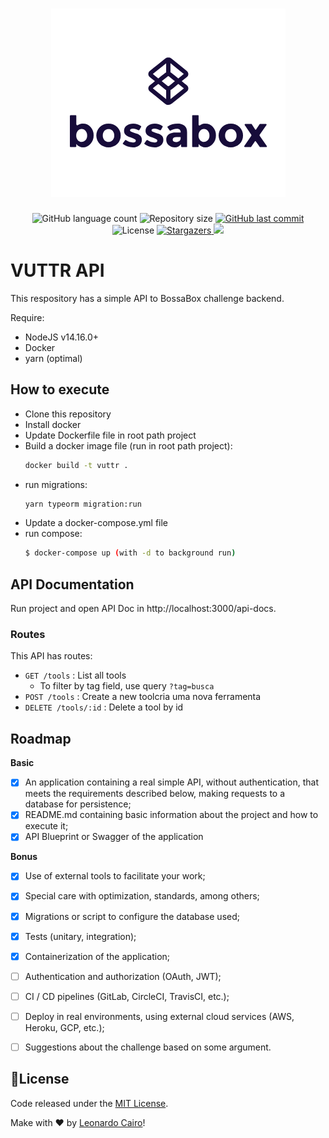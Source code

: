 <h1 align="center">
    <img alt="VUTTR" title="VUTTR" src="./.github/bossabox.png" />
</h1>

<p align="center">
  <img alt="GitHub language count" src="https://img.shields.io/github/languages/count/leocairos/vuttr-backend?color=%2304D361">

  <img alt="Repository size" src="https://img.shields.io/github/repo-size/leocairos/vuttr-backend">

  <a href="https://github.com/leocairos/vuttr-backend/commits/master">
    <img alt="GitHub last commit" src="https://img.shields.io/github/last-commit/leocairos/vuttr-backend">
  </a>

  <img alt="License" src="https://img.shields.io/badge/license-MIT-brightgreen">
   <a href="https://github.com/leocairos/vuttr-backend/stargazers">
    <img alt="Stargazers" src="https://img.shields.io/github/stars/leocairos/vuttr-backend?style=social">
  </a>

  <a href="https://www.linkedin.com/in/leonardo-sampaio-cairo-54a74756/">
    <img src="https://img.shields.io/badge/LinkedIn-blue?style=flat&logo=linkedin&labelColor=blue">
  </a>
</p>

# VUTTR API

This respository has a simple API to BossaBox challenge backend.

Require:
  * NodeJS v14.16.0+
  * Docker
  * yarn (optimal)

## How to execute

* Clone this repository
* Install docker
* Update Dockerfile file in root path project
* Build a docker image file (run in root path project):
  ```bash
  docker build -t vuttr .
  ```
* run migrations:
  ```bash
  yarn typeorm migration:run
  ```
* Update a docker-compose.yml file
* run compose:
  ```bash
  $ docker-compose up (with -d to background run)
  ```

## API Documentation

Run project and open API Doc in http://localhost:3000/api-docs.

### Routes

This API has routes:

* `GET /tools` : List all tools
  * To filter by tag field, use query `?tag=busca`
* `POST /tools` : Create a new toolcria uma nova ferramenta
* `DELETE /tools/:id` : Delete a tool by id


## Roadmap

**Basic**
- [X] An application containing a real simple API, without authentication, that meets the requirements described below, making requests to a database for persistence;
- [X] README.md containing basic information about the project and how to execute it;
- [X] API Blueprint or Swagger of the application

**Bonus**
- [X] Use of external tools to facilitate your work;
- [X] Special care with optimization, standards, among others;
- [X] Migrations or script to configure the database used;
- [X] Tests (unitary, integration);
- [X] Containerization of the application;
- [ ] Authentication and authorization (OAuth, JWT);
- [ ] CI / CD pipelines (GitLab, CircleCI, TravisCI, etc.);
- [ ] Deploy in real environments, using external cloud services (AWS, Heroku, GCP, etc.);
- [ ] Suggestions about the challenge based on some argument.


## 📝License

 Code released under the [MIT License](https://github.com/leocairos/vuttr-backend/blob/main/LICENSE).

Make with ❤️ by [Leonardo Cairo](https://www.linkedin.com/in/leonardo-sampaio-cairo-54a74756/)!
